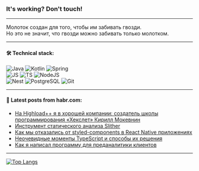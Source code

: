 ### It's working? Don't touch!

---
Молоток создан для того, чтобы им забивать гвозди. <br>
Но это не значит, что гвозди можно забивать только молотком.

---

#### 🛠️ Technical stack:

![Java](https://img.shields.io/badge/Java-informational?logo=Oracle&style=flat&logoColor=white&color=FF4500)
![Kotlin](https://img.shields.io/badge/Kotlin-informational?logo=Kotlin&style=flat&logoColor=white&color=774D97)
![Spring](https://img.shields.io/badge/SpringBoot-informational?logo=SpringBoot&style=flat&logoColor=white&color=6DB33F) <br>
![JS](https://img.shields.io/badge/JS-informational?logo=javaScript&style=flat&logoColor=black&color=F7Df1E)
![TS](https://img.shields.io/badge/TypeScript-informational?logo=typeScript&style=flat&logoColor=black&color=0667A8)
![NodeJS](https://img.shields.io/badge/NodeJS-informational?logo=node.js&style=flat&logoColor=white&color=70A760) <br>
![Nest](https://img.shields.io/badge/NestJS-informational?logo=NestJS&style=flat&logoColor=white&color=E0234E)
![PostgreSQL](https://img.shields.io/badge/PostgreSQL-informational?logo=PostgreSQL&style=flat&logoColor=white&color=DAA520)
![Git](https://img.shields.io/badge/Git-informational?logo=git&style=flat&logoColor=white&color=778899)

___

#### 💬 Latest posts from habr.com:

<!-- BLOG-POST-LIST:START -->
- [На Highload++ я в хорошей компании: создатель школы программирования «Хекслет» Кирилл Мокевнин](https://habr.com/ru/companies/oleg-bunin/articles/775604/?utm_source=habrahabr&utm_medium=rss&utm_campaign=775604)
- [Инструмент статического анализа Slither](https://habr.com/ru/companies/pt/articles/775074/?utm_source=habrahabr&utm_medium=rss&utm_campaign=775074)
- [Как мы отказались от styled-components в React Native приложениях](https://habr.com/ru/articles/775476/?utm_source=habrahabr&utm_medium=rss&utm_campaign=775476)
- [Неочевидные моменты TypeScript и способы их решения](https://habr.com/ru/articles/775330/?utm_source=habrahabr&utm_medium=rss&utm_campaign=775330)
- [Как я написал программу для преданалитики клиентов](https://habr.com/ru/companies/yandex_praktikum/articles/763270/?utm_source=habrahabr&utm_medium=rss&utm_campaign=763270)
<!-- BLOG-POST-LIST:END -->

---
[![Top Langs](https://github-readme-stats-git-master-advtsetting-gmailcom.vercel.app/api/top-langs/?username=zloylis&langs_count=10&hide_title=false&title_color=e6edf3&size_weight=0.5&count_weight=0.5&layout=compact&hide_border=true&theme=dracula)](https://github.com/zloylis)

<!-- ![GitHub stats](https://github-readme-stats-git-master-advtsetting-gmailcom.vercel.app/api?username=zloylis&show_icons=true&hide_border=true&theme=dracula&hide_title=true&include_all_commits=true&count_private=true&hide=contribs&hide_rank=true) -->
